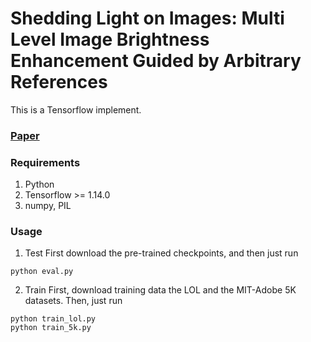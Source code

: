 # Shedding Light on Images: Multi Level Image Brightness Enhancement Guided by Arbitrary References

This is a Tensorflow implement.

### [Paper](https://www.sciencedirect.com/science/article/pii/S003132032200348X)

### Requirements ###
1. Python
2. Tensorflow >= 1.14.0
3. numpy, PIL

### Usage ###

1. Test
First download the pre-trained checkpoints, and then just run

```shell
python eval.py 
```

2. Train
First, download training data the LOL and the MIT-Adobe 5K datasets. Then, just run

```shell
python train_lol.py
python train_5k.py
```
